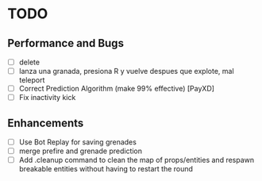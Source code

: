 # TODO

## Performance and Bugs
- [ ] delete 
- [ ] lanza una granada, presiona R y vuelve despues que explote, mal teleport
- [ ] Correct Prediction Algorithm (make 99% effective) [PayXD]
- [ ] Fix inactivity kick

## Enhancements
- [ ] Use Bot Replay for saving grenades
- [ ] merge prefire and grenade prediction
- [ ] Add .cleanup command to clean the map of props/entities and respawn breakable entities without having to restart the round
